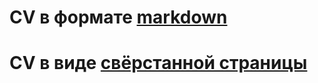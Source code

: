 # CV в формате [markdown](https://GITHUB-USERNAME.github.io/rsschool-cv/cv)
# CV в виде [свёрстанной страницы](https://GITHUB-USERNAME.github.io/rsschool-cv/)
